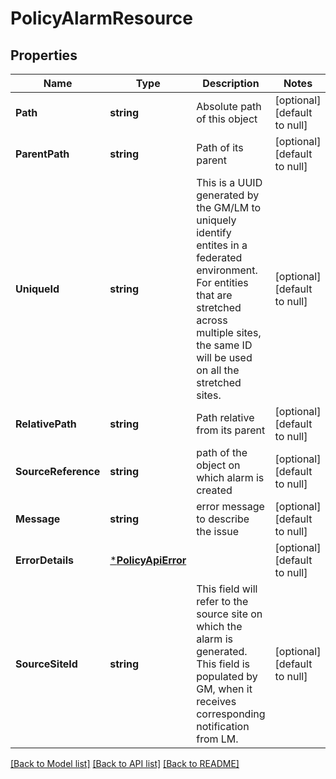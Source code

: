 # PolicyAlarmResource

## Properties
Name | Type | Description | Notes
------------ | ------------- | ------------- | -------------
**Path** | **string** | Absolute path of this object | [optional] [default to null]
**ParentPath** | **string** | Path of its parent | [optional] [default to null]
**UniqueId** | **string** | This is a UUID generated by the GM/LM to uniquely identify entites in a federated environment. For entities that are stretched across multiple sites, the same ID will be used on all the stretched sites.  | [optional] [default to null]
**RelativePath** | **string** | Path relative from its parent | [optional] [default to null]
**SourceReference** | **string** | path of the object on which alarm is created | [optional] [default to null]
**Message** | **string** | error message to describe the issue | [optional] [default to null]
**ErrorDetails** | [***PolicyApiError**](PolicyApiError.md) |  | [optional] [default to null]
**SourceSiteId** | **string** | This field will refer to the source site on which the alarm is generated. This field is populated by GM, when it receives corresponding notification from LM.  | [optional] [default to null]

[[Back to Model list]](../README.md#documentation-for-models) [[Back to API list]](../README.md#documentation-for-api-endpoints) [[Back to README]](../README.md)

